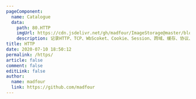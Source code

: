 ```yaml
---
pageComponent:
  name: Catalogue
  data:
    path: 80.HTTP
    imgUrl: https://cdn.jsdelivr.net/gh/madfour/ImageStorage@master/blog/css.4369k9spsl60.png
    description: 记录HTTP、TCP、WbScoket、Cookie、Session、跨域、缓存、协议、网络安全等方面知识点
title: HTTP
date: 2020-07-10 18:50:12
permalink: /https/
article: false
comment: false
editLink: false
author:
  name: madfour
  link: https://github.com/madfour
---
```

